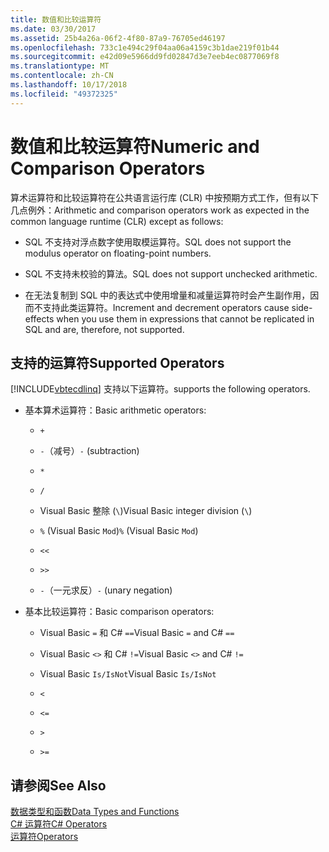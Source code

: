 ```yaml
---
title: 数值和比较运算符
ms.date: 03/30/2017
ms.assetid: 25b4a26a-06f2-4f80-87a9-76705ed46197
ms.openlocfilehash: 733c1e494c29f04aa06a4159c3b1dae219f01b44
ms.sourcegitcommit: e42d09e5966dd9fd02847d3e7eeb4ec0877069f8
ms.translationtype: MT
ms.contentlocale: zh-CN
ms.lasthandoff: 10/17/2018
ms.locfileid: "49372325"
---
```

# <a name="numeric-and-comparison-operators"></a><span data-ttu-id="5f30a-102">数值和比较运算符</span><span class="sxs-lookup"><span data-stu-id="5f30a-102">Numeric and Comparison Operators</span></span>
<span data-ttu-id="5f30a-103">算术运算符和比较运算符在公共语言运行库 (CLR) 中按预期方式工作，但有以下几点例外：</span><span class="sxs-lookup"><span data-stu-id="5f30a-103">Arithmetic and comparison operators work as expected in the common language runtime (CLR) except as follows:</span></span>  
  
-   <span data-ttu-id="5f30a-104">SQL 不支持对浮点数字使用取模运算符。</span><span class="sxs-lookup"><span data-stu-id="5f30a-104">SQL does not support the modulus operator on floating-point numbers.</span></span>  
  
-   <span data-ttu-id="5f30a-105">SQL 不支持未校验的算法。</span><span class="sxs-lookup"><span data-stu-id="5f30a-105">SQL does not support unchecked arithmetic.</span></span>  
  
-   <span data-ttu-id="5f30a-106">在无法复制到 SQL 中的表达式中使用增量和减量运算符时会产生副作用，因而不支持此类运算符。</span><span class="sxs-lookup"><span data-stu-id="5f30a-106">Increment and decrement operators cause side-effects when you use them in expressions that cannot be replicated in SQL and are, therefore, not supported.</span></span>  
  
## <a name="supported-operators"></a><span data-ttu-id="5f30a-107">支持的运算符</span><span class="sxs-lookup"><span data-stu-id="5f30a-107">Supported Operators</span></span>  
 [!INCLUDE[vbtecdlinq](../../../../../../includes/vbtecdlinq-md.md)] <span data-ttu-id="5f30a-108">支持以下运算符。</span><span class="sxs-lookup"><span data-stu-id="5f30a-108">supports the following operators.</span></span>  
  
-   <span data-ttu-id="5f30a-109">基本算术运算符：</span><span class="sxs-lookup"><span data-stu-id="5f30a-109">Basic arithmetic operators:</span></span>  
  
    -   `+`  
  
    -   <span data-ttu-id="5f30a-110">`-`（减号）</span><span class="sxs-lookup"><span data-stu-id="5f30a-110">`-` (subtraction)</span></span>  
  
    -   `*`  
  
    -   `/`  
  
    -   <span data-ttu-id="5f30a-111">Visual Basic 整除 (`\`)</span><span class="sxs-lookup"><span data-stu-id="5f30a-111">Visual Basic integer division (`\`)</span></span>  
  
    -   <span data-ttu-id="5f30a-112">`%` (Visual Basic `Mod`)</span><span class="sxs-lookup"><span data-stu-id="5f30a-112">`%` (Visual Basic `Mod`)</span></span>  
  
    -   `<<`  
  
    -   `>>`  
  
    -   <span data-ttu-id="5f30a-113">`-`（一元求反）</span><span class="sxs-lookup"><span data-stu-id="5f30a-113">`-` (unary negation)</span></span>  
  
-   <span data-ttu-id="5f30a-114">基本比较运算符：</span><span class="sxs-lookup"><span data-stu-id="5f30a-114">Basic comparison operators:</span></span>  
  
    -   <span data-ttu-id="5f30a-115">Visual Basic `=` 和 C# `==`</span><span class="sxs-lookup"><span data-stu-id="5f30a-115">Visual Basic `=` and C# `==`</span></span>  
  
    -   <span data-ttu-id="5f30a-116">Visual Basic `<>` 和 C# `!=`</span><span class="sxs-lookup"><span data-stu-id="5f30a-116">Visual Basic `<>` and C# `!=`</span></span>  
  
    -   <span data-ttu-id="5f30a-117">Visual Basic `Is/IsNot`</span><span class="sxs-lookup"><span data-stu-id="5f30a-117">Visual Basic `Is/IsNot`</span></span>  
  
    -   `<`  
  
    -   `<=`  
  
    -   `>`  
  
    -   `>=`  
  
## <a name="see-also"></a><span data-ttu-id="5f30a-118">请参阅</span><span class="sxs-lookup"><span data-stu-id="5f30a-118">See Also</span></span>  
 [<span data-ttu-id="5f30a-119">数据类型和函数</span><span class="sxs-lookup"><span data-stu-id="5f30a-119">Data Types and Functions</span></span>](../../../../../../docs/framework/data/adonet/sql/linq/data-types-and-functions.md)  
 [<span data-ttu-id="5f30a-120">C# 运算符</span><span class="sxs-lookup"><span data-stu-id="5f30a-120">C# Operators</span></span>](../../../../../../docs/csharp/language-reference/operators/index.md)  
 [<span data-ttu-id="5f30a-121">运算符</span><span class="sxs-lookup"><span data-stu-id="5f30a-121">Operators</span></span>](../../../../../visual-basic/language-reference/operators/index.md)
